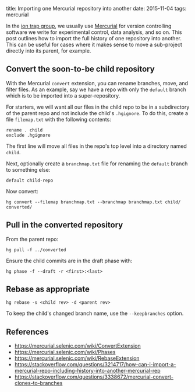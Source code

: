 title: Importing one Mercurial repository into another
date: 2015-11-04
tags: mercurial

In the
[ion trap group](http://phys.au.dk/forskning/forskningsomraader/amo/the-ion-trap-group/),
we usually use [Mercurial][] for version controlling software we write
for experimental control, data analysis, and so on. This post outlines
how to import the full history of one repository into another. This
can be useful for cases where it makes sense to move a sub-project
directly into its parent, for example.

[Mercurial]: https://www.mercurial-scm.org/

## Convert the soon-to-be child repository

With the Mercurial `convert` extension, you can rename branches, move,
and filter files. As an example, say we have a repo with only the
`default` branch which is to be imported into a super-repository.

For starters, we will want all our files in the child repo to be in a
subdirectory of the parent repo and not include the child's
`.hgignore`. To do this, create a file `filemap.txt` with the
following contents:

```
rename . child
exclude .hgignore
```

The first line will move all files in the repo's top level into a
directory named `child`.

Next, optionally create a `branchmap.txt` file for renaming the
`default` branch to something else:

```
default child-repo
```

Now convert:

```
hg convert --filemap branchmap.txt --branchmap branchmap.txt child/ converted/
```

## Pull in the converted repository

From the parent repo:

```
hg pull -f ../converted
```

Ensure the child commits are in the draft phase with:

```
hg phase -f --draft -r <first>:<last>
```

## Rebase as appropriate

```
hg rebase -s <child rev> -d <parent rev>
```

To keep the child's changed branch name, use the `--keepbranches`
option.

## References

* https://mercurial.selenic.com/wiki/ConvertExtension
* https://mercurial.selenic.com/wiki/Phases
* https://mercurial.selenic.com/wiki/RebaseExtension
* https://stackoverflow.com/questions/3214717/how-can-i-import-a-mercurial-repo-including-history-into-another-mercurial-rep
* https://stackoverflow.com/questions/3338672/mercurial-convert-clones-to-branches
